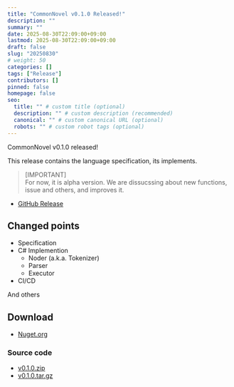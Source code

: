 ```yaml
---
title: "CommonNovel v0.1.0 Released!"
description: ""
summary: ""
date: 2025-08-30T22:09:00+09:00
lastmod: 2025-08-30T22:09:00+09:00
draft: false
slug: "20250830"
# weight: 50
categories: []
tags: ["Release"]
contributors: []
pinned: false
homepage: false
seo:
  title: "" # custom title (optional)
  description: "" # custom description (recommended)
  canonical: "" # custom canonical URL (optional)
  robots: "" # custom robot tags (optional)
---
```


CommonNovel v0.1.0 released!

This release contains the language specification, its implements.

> \[IMPORTANT\]  
> For now, it is alpha version. We are dissucssing about new functions, issue and others, and improves it.

- [GitHub Release](https://github.com/AliceNovel/CommonNovel/releases/tag/v0.1.0)

## Changed points

- Specification
- C# Implemention
  - Noder (a.k.a. Tokenizer)
  - Parser
  - Executor
- CI/CD

And others

## Download

- [Nuget.org](https://www.nuget.org/packages/AliceProject.CommonNovel/0.1.0)

### Source code

- [v0.1.0.zip](https://github.com/AliceNovel/CommonNovel/archive/refs/tags/v0.1.0.zip)
- [v0.1.0.tar.gz](https://github.com/AliceNovel/CommonNovel/archive/refs/tags/v0.1.0.tar.gz)
